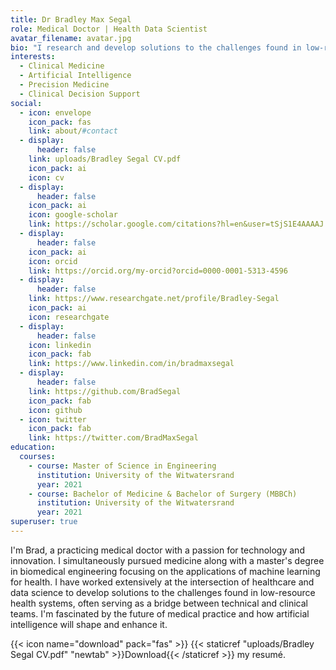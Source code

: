 ```yaml
---
title: Dr Bradley Max Segal
role: Medical Doctor | Health Data Scientist
avatar_filename: avatar.jpg
bio: "I research and develop solutions to the challenges found in low-resource health systems, often serving as a bridge between technical and clinical teams."
interests:
  - Clinical Medicine
  - Artificial Intelligence
  - Precision Medicine
  - Clinical Decision Support
social:
  - icon: envelope
    icon_pack: fas
    link: about/#contact
  - display:
      header: false
    link: uploads/Bradley Segal CV.pdf
    icon_pack: ai
    icon: cv
  - display:
      header: false
    icon_pack: ai
    icon: google-scholar
    link: https://scholar.google.com/citations?hl=en&user=tSjS1E4AAAAJ
  - display:
      header: false
    icon_pack: ai
    icon: orcid
    link: https://orcid.org/my-orcid?orcid=0000-0001-5313-4596
  - display:
      header: false
    link: https://www.researchgate.net/profile/Bradley-Segal
    icon_pack: ai
    icon: researchgate
  - display:
      header: false
    icon: linkedin
    icon_pack: fab
    link: https://www.linkedin.com/in/bradmaxsegal
  - display:
      header: false
    link: https://github.com/BradSegal
    icon_pack: fab
    icon: github
  - icon: twitter
    icon_pack: fab
    link: https://twitter.com/BradMaxSegal
education:
  courses:
    - course: Master of Science in Engineering
      institution: University of the Witwatersrand
      year: 2021
    - course: Bachelor of Medicine & Bachelor of Surgery (MBBCh)
      institution: University of the Witwatersrand
      year: 2021
superuser: true
---
```

I﻿'m Brad, a practicing medical doctor with a passion for technology and innovation. I simultaneously pursued medicine along with a master's degree in biomedical engineering focusing on the applications of machine learning for health. I﻿ have worked extensively at the intersection of healthcare and data science to develop solutions to the challenges found in low-resource health systems, often serving as a bridge between technical and clinical teams. I﻿'m fascinated by the future of medical practice and how artificial intelligence will shape and enhance it. 

{{< icon name="download" pack="fas" >}} {{< staticref "uploads/Bradley Segal CV.pdf" "newtab" >}}Download{{< /staticref >}} my resumé.
